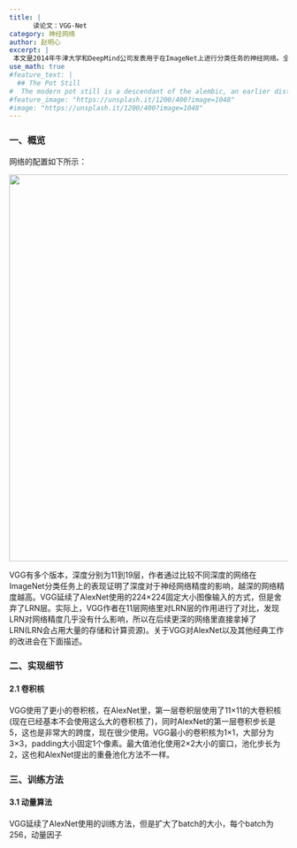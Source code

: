 ```yaml
---
title: |
      读论文：VGG-Net
category: 神经网络
author: 赵明心
excerpt: |
 本文是2014年牛津大学和DeepMind公司发表用于在ImageNet上进行分类任务的神经网络。全名《Very Deep Convolutional Networks For Large-Scale Image Recognition》
use_math: true
#feature_text: |
  ## The Pot Still
#  The modern pot still is a descendant of the alembic, an earlier distillation device
#feature_image: "https://unsplash.it/1200/400?image=1048"
#image: "https://unsplash.it/1200/400?image=1048"
---
```


### 一、概览
网络的配置如下所示：

<center>
<img src="http://wx1.sinaimg.cn/large/41f56ddcly1fucgwbqhw8j20js0jr404.jpg" width="700px">
</center>

VGG有多个版本，深度分别为11到19层，作者通过比较不同深度的网络在ImageNet分类任务上的表现证明了深度对于神经网络精度的影响，越深的网络精度越高。VGG延续了AlexNet使用的224×224固定大小图像输入的方式，但是舍弃了LRN层。实际上，VGG作者在11层网络里对LRN层的作用进行了对比，发现LRN对网络精度几乎没有什么影响，所以在后续更深的网络里直接拿掉了LRN(LRN会占用大量的存储和计算资源)。关于VGG对AlexNet以及其他经典工作的改进会在下面描述。

### 二、实现细节

#### 2.1 卷积核
VGG使用了更小的卷积核，在AlexNet里，第一层卷积层使用了11×11的大卷积核(现在已经基本不会使用这么大的卷积核了)，同时AlexNet的第一层卷积步长是5，这也是非常大的跨度，现在很少使用。VGG最小的卷积核为1×1，大部分为3×3，padding大小固定1个像素。最大值池化使用2×2大小的窗口，池化步长为2，这也和AlexNet提出的重叠池化方法不一样。


### 三、训练方法

#### 3.1 动量算法
VGG延续了AlexNet使用的训练方法，但是扩大了batch的大小，每个batch为256，动量因子


